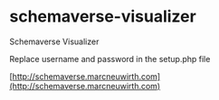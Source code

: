schemaverse-visualizer
======================

Schemaverse Visualizer

Replace username and password in the setup.php file

[http://schemaverse.marcneuwirth.com](http://schemaverse.marcneuwirth.com)
